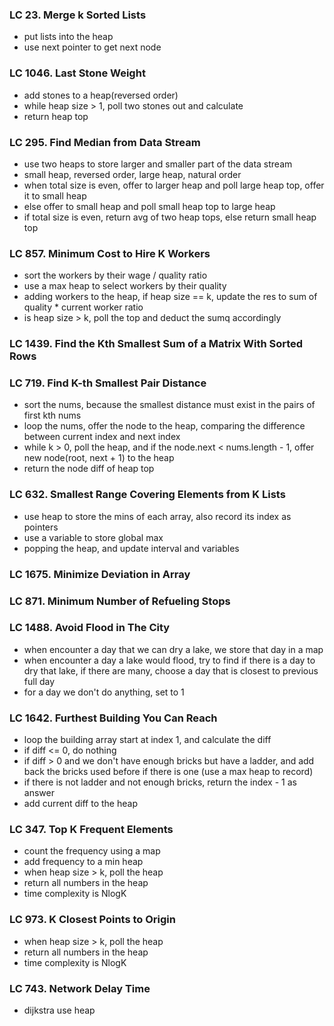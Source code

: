 ### LC 23. Merge k Sorted Lists
* put lists into the heap
* use next pointer to get next node

### LC 1046. Last Stone Weight
* add stones to a heap(reversed order)
* while heap size > 1, poll two stones out and calculate
* return heap top

### LC 295. Find Median from Data Stream
* use two heaps to store larger and smaller part of the data stream
* small heap, reversed order, large heap, natural order
* when total size is even, offer to larger heap and poll large heap top, offer it to small heap
* else offer to small heap and poll small heap top to large heap
* if total size is even, return avg of two heap tops, else return small heap top


### LC 857. Minimum Cost to Hire K Workers
* sort the workers by their wage / quality ratio
* use a max heap to select workers by their quality
* adding workers to the heap, if heap size == k, update the res to sum of quality  *  current worker ratio
* is heap size > k, poll the top and deduct the sumq accordingly

### LC 1439. Find the Kth Smallest Sum of a Matrix With Sorted Rows

### LC 719. Find K-th Smallest Pair Distance
* sort the nums, because the smallest distance must exist in the pairs of first kth nums
* loop the nums, offer the node to the heap, comparing the difference between current index and next index
* while k > 0, poll the heap, and if the node.next < nums.length - 1, offer new node(root, next + 1) to the heap
* return the node diff of heap top

### LC 632. Smallest Range Covering Elements from K Lists
* use heap to store the mins of each array, also record its index as pointers
* use a variable to store global max
* popping the heap, and update interval and variables

### LC 1675. Minimize Deviation in Array

### LC 871. Minimum Number of Refueling Stops


### LC 1488. Avoid Flood in The City
* when encounter a day that we can dry a lake, we store that day in a map
* when encounter a day a lake would flood, try to find if there is a day to dry that lake, if there are many, choose a day that is closest to previous full day
* for a day we don't do anything, set to 1

### LC 1642. Furthest Building You Can Reach
* loop the building array start at index 1, and calculate the diff
* if diff <= 0, do nothing
* if diff > 0 and we don't have enough bricks but have a ladder, and add back the bricks used before if there is one (use a max heap to record)
* if there is not ladder and not enough bricks, return the index - 1 as answer
* add current diff to the heap


### LC 347. Top K Frequent Elements
* count the frequency using a map
* add frequency to a min heap
* when heap size > k, poll the heap
* return all numbers in the heap
* time complexity is NlogK


### LC 973. K Closest Points to Origin
* when heap size > k, poll the heap
* return all numbers in the heap
* time complexity is NlogK

### LC 743. Network Delay Time
* dijkstra use heap 